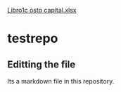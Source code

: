 [Libro1c osto capital.xlsx](https://github.com/Lfg870874/testrepo/files/7541107/Libro1c.osto.capital.xlsx)
# testrepo

## Editting the file

Its a markdown file in this repository.
